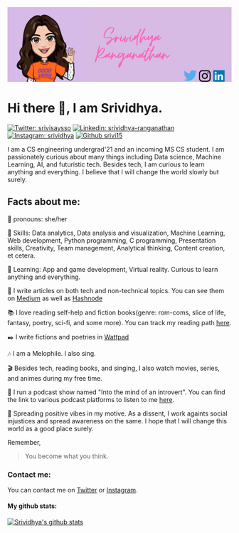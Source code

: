 ![Header](https://github.com/srivi15/srivi15/blob/main/readme_header.png?raw=true)

# Hi there 👋, I am Srividhya.
[![Twitter: srivisaysso](https://img.shields.io/twitter/follow/srivisaysso?style=social)](https://twitter.com/srivisaysso)
[![Linkedin: srividhya-ranganathan](https://img.shields.io/badge/-srividhya-blue?style=flat-square&logo=linkedin&logoColor=white&link=https://www.linkedin.com/in/srividhya-ranganathan/)](https://www.linkedin.com/in/srividhya-ranganathan/)
[![Instagram: srividhya](https://img.shields.io/badge/-srividhya-E4405F?style=flat-square&logo=instagram&logoColor=white&link=https://www.instagram.com/sincerely.srivi/)](https://www.instagram.com/sincerely.srivi/)
[![Github srivi15](https://img.shields.io/github/followers/srivi15?label=follow&style=social)](https://github.com/srivi15)

I am a CS engineering undergrad'21 and an incoming MS CS student. I am passionately curious about many things including Data science, Machine Learning, AI, and futuristic tech. Besides tech, I am curious to learn anything and everything. I believe that I will change the world slowly but surely.

## Facts about me:
:information_desk_person: pronouns: she/her

:key: Skills: Data analytics, Data analysis and visualization, Machine Learning, Web development, Python programming, C programming, Presentation skills, Creativity, Team management, Analytical thinking, Content creation, et cetera.

:dart: Learning: App and game development, Virtual reality. Curious to learn anything and everything.

:pencil: I write articles on both tech and non-technical topics. You can see them on [Medium](https://srivishiv15.medium.com/) as well as [Hashnode](https://srivi4ever.hashnode.dev/)

:books: I love reading self-help and fiction books(genre: rom-coms, slice of life, fantasy, poetry, sci-fi, and some more). You can track my reading path [here](https://www.goodreads.com/user/show/125699372-srividhya).

:black_nib: I write fictions and poetries in [Wattpad](https://www.wattpad.com/user/Srivi_tells)

:notes: I am a Melophile. I also sing.

:clapper: Besides tech, reading books, and singing, I also watch movies, series, and animes during my free time.

:microphone: I run a podcast show named "Into the mind of an introvert". You can find the link to various podcast platforms to listen to me [here](https://anchor.fm/sincerelysrivi).

:purple_heart: Spreading positive vibes in my motive. As a dissent, I work againts social injustices and spread awareness on the same. I hope that I will change this world as a good place surely.

Remember,

> You become what you think.


### Contact me:

You can contact me on [Twitter](https://twitter.com/srivisaysso) or [Instagram](https://www.instagram.com/sincerely.srivi/).


#### My github stats:
[![Srividhya's github stats](https://github-readme-stats.vercel.app/api?username=srivi15&show_icons=true&theme=tokyonight)](https://github.com/anuraghazra/github-readme-stats)
<!-- [![Top Langs](https://github-readme-stats.vercel.app/api/top-langs/?username=srivi15&layout=compact)](https://github.com/anuraghazra/github-readme-stats) -->

<!--
**srivi15/srivi15** is a ✨ _special_ ✨ repository because its `README.md` (this file) appears on your GitHub profile.

Here are some ideas to get you started:

- 🔭 I’m currently working on ...
- 🌱 I’m currently learning ...
- 👯 I’m looking to collaborate on ...
- 🤔 I’m looking for help with ...
- 💬 Ask me about ...
- 📫 How to reach me: ...
- 😄 Pronouns: ...
- ⚡ Fun fact: ...
-->
